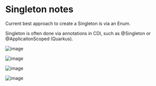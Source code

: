 # Singleton notes

Current best approach to create a Singleton is via an Enum.

Singleton is often done via annotations in CDI, such as @Singleton or @ApplicaitonScoped (Quarkus).

![image](https://user-images.githubusercontent.com/50376349/180617250-da9ea071-e59c-46bd-ac26-c095dfa18b34.png)

![image](https://user-images.githubusercontent.com/50376349/180617255-9705764f-23fd-473a-b5f9-110b3e2c25d2.png)

![image](https://user-images.githubusercontent.com/50376349/180617258-6c4d9b3d-bc8d-476e-932d-5cfad12be10a.png)

![image](https://user-images.githubusercontent.com/50376349/180617261-64040295-d7d4-470e-93ae-99894db5e342.png)
